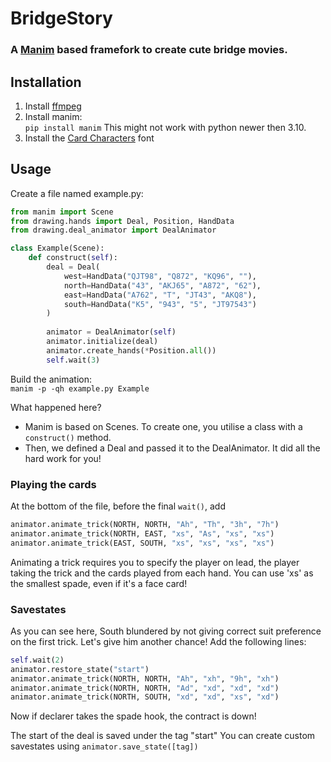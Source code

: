 # BridgeStory
### A [Manim](https://github.com/ManimCommunity/manim) based framefork to create cute bridge movies.

## Installation
1. Install [ffmpeg](https://www.ffmpeg.org/)
2. Install manim:  
`pip install manim`
This might not work with python newer then 3.10.
3. Install the [Card Characters](https://font.download/font/card-characters) font

## Usage
Create a file named example.py:  
```py
from manim import Scene
from drawing.hands import Deal, Position, HandData
from drawing.deal_animator import DealAnimator

class Example(Scene):
    def construct(self):
        deal = Deal(
            west=HandData("QJT98", "Q872", "KQ96", ""),
            north=HandData("43", "AKJ65", "A872", "62"),
            east=HandData("A762", "T", "JT43", "AKQ8"),
            south=HandData("K5", "943", "5", "JT97543")
        )
        
        animator = DealAnimator(self)
        animator.initialize(deal)
        animator.create_hands(*Position.all())
        self.wait(3)
```

Build the animation:  
`manim -p -qh example.py Example`

What happened here?  
- Manim is based on Scenes. To create one, you utilise a class with a `construct()` method.
- Then, we defined a Deal and passed it to the DealAnimator. It did all the hard work for you!

### Playing the cards

At the bottom of the file, before the final `wait()`, add  
```py
animator.animate_trick(NORTH, NORTH, "Ah", "Th", "3h", "7h")
animator.animate_trick(NORTH, EAST, "xs", "As", "xs", "xs")
animator.animate_trick(EAST, SOUTH, "xs", "xs", "xs", "xs")
```

Animating a trick requires you to specify the player on lead, the player taking the trick
and the cards played from each hand. You can use 'xs' as the smallest spade, even if it's a face card!

### Savestates

As you can see here, South blundered by not giving correct suit preference on the first trick.
Let's give him another chance! Add the following lines:
```py
self.wait(2)
animator.restore_state("start")
animator.animate_trick(NORTH, NORTH, "Ah", "xh", "9h", "xh")
animator.animate_trick(NORTH, NORTH, "Ad", "xd", "xd", "xd")
animator.animate_trick(NORTH, SOUTH, "xd", "xd", "xs", "xd")
```

Now if declarer takes the spade hook, the contract is down!

The start of the deal is saved under the tag "start"
You can create custom savestates using `animator.save_state([tag])`

